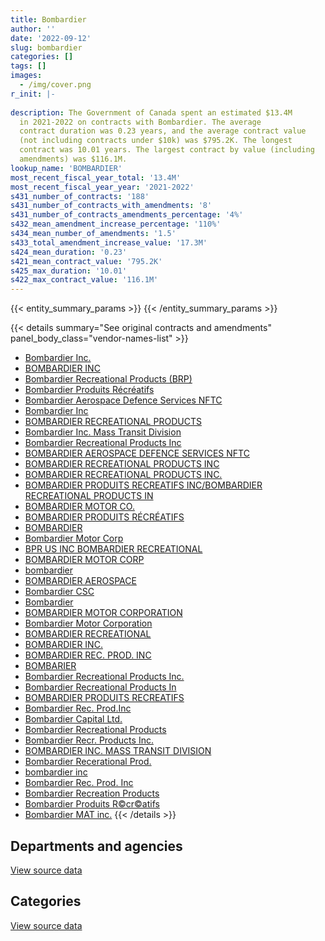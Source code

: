 ```yaml
---
title: Bombardier
author: ''
date: '2022-09-12'
slug: bombardier
categories: []
tags: []
images:
  - /img/cover.png
r_init: |-
  
description: The Government of Canada spent an estimated $13.4M
  in 2021-2022 on contracts with Bombardier. The average
  contract duration was 0.23 years, and the average contract value
  (not including contracts under $10k) was $795.2K. The longest
  contract was 10.01 years. The largest contract by value (including
  amendments) was $116.1M.
lookup_name: 'BOMBARDIER'
most_recent_fiscal_year_total: '13.4M'
most_recent_fiscal_year_year: '2021-2022'
s431_number_of_contracts: '188'
s431_number_of_contracts_with_amendments: '8'
s431_number_of_contracts_amendments_percentage: '4%'
s432_mean_amendment_increase_percentage: '110%'
s434_mean_number_of_amendments: '1.5'
s433_total_amendment_increase_value: '17.3M'
s424_mean_duration: '0.23'
s421_mean_contract_value: '795.2K'
s425_max_duration: '10.01'
s422_max_contract_value: '116.1M'
---
```


<script src="/rmarkdown-libs/htmlwidgets/htmlwidgets.js"></script>
<link href="/rmarkdown-libs/datatables-css/datatables-crosstalk.css" rel="stylesheet" />
<script src="/rmarkdown-libs/datatables-binding/datatables.js"></script>
<script src="/rmarkdown-libs/jquery/jquery-3.6.0.min.js"></script>
<link href="/rmarkdown-libs/dt-core-bootstrap/css/dataTables.bootstrap.min.css" rel="stylesheet" />
<link href="/rmarkdown-libs/dt-core-bootstrap/css/dataTables.bootstrap.extra.css" rel="stylesheet" />
<script src="/rmarkdown-libs/dt-core-bootstrap/js/jquery.dataTables.min.js"></script>
<script src="/rmarkdown-libs/dt-core-bootstrap/js/dataTables.bootstrap.min.js"></script>
<link href="/rmarkdown-libs/crosstalk/css/crosstalk.min.css" rel="stylesheet" />
<script src="/rmarkdown-libs/crosstalk/js/crosstalk.min.js"></script>
<script src="/rmarkdown-libs/htmlwidgets/htmlwidgets.js"></script>
<link href="/rmarkdown-libs/datatables-css/datatables-crosstalk.css" rel="stylesheet" />
<script src="/rmarkdown-libs/datatables-binding/datatables.js"></script>
<script src="/rmarkdown-libs/jquery/jquery-3.6.0.min.js"></script>
<link href="/rmarkdown-libs/dt-core-bootstrap/css/dataTables.bootstrap.min.css" rel="stylesheet" />
<link href="/rmarkdown-libs/dt-core-bootstrap/css/dataTables.bootstrap.extra.css" rel="stylesheet" />
<script src="/rmarkdown-libs/dt-core-bootstrap/js/jquery.dataTables.min.js"></script>
<script src="/rmarkdown-libs/dt-core-bootstrap/js/dataTables.bootstrap.min.js"></script>
<link href="/rmarkdown-libs/crosstalk/css/crosstalk.min.css" rel="stylesheet" />
<script src="/rmarkdown-libs/crosstalk/js/crosstalk.min.js"></script>

{{< entity_summary_params >}}
{{< /entity_summary_params >}}

{{< details summary="See original contracts and amendments" panel_body_class="vendor-names-list" >}}
- [Bombardier Inc.](https://search.open.canada.ca/en/ct/?sort=contract_value_f%20desc&page=1&search_text=%22Bombardier%20Inc.%22)
- [BOMBARDIER INC](https://search.open.canada.ca/en/ct/?sort=contract_value_f%20desc&page=1&search_text=%22BOMBARDIER%20INC%22)
- [Bombardier Recreational Products (BRP)](https://search.open.canada.ca/en/ct/?sort=contract_value_f%20desc&page=1&search_text=%22Bombardier%20Recreational%20Products%20%28BRP%29%22)
- [Bombardier Produits Récréatifs](https://search.open.canada.ca/en/ct/?sort=contract_value_f%20desc&page=1&search_text=%22Bombardier%20Produits%20R%c3%a9cr%c3%a9atifs%22)
- [Bombardier Aerospace Defence Services NFTC](https://search.open.canada.ca/en/ct/?sort=contract_value_f%20desc&page=1&search_text=%22Bombardier%20Aerospace%20Defence%20Services%20NFTC%22)
- [Bombardier Inc](https://search.open.canada.ca/en/ct/?sort=contract_value_f%20desc&page=1&search_text=%22Bombardier%20Inc%22)
- [BOMBARDIER RECREATIONAL PRODUCTS](https://search.open.canada.ca/en/ct/?sort=contract_value_f%20desc&page=1&search_text=%22BOMBARDIER%20RECREATIONAL%20PRODUCTS%22)
- [Bombardier Inc. Mass Transit Division](https://search.open.canada.ca/en/ct/?sort=contract_value_f%20desc&page=1&search_text=%22Bombardier%20Inc.%20Mass%20Transit%20Division%22)
- [Bombardier Recreational Products Inc](https://search.open.canada.ca/en/ct/?sort=contract_value_f%20desc&page=1&search_text=%22Bombardier%20Recreational%20Products%20Inc%22)
- [BOMBARDIER AEROSPACE DEFENCE SERVICES NFTC](https://search.open.canada.ca/en/ct/?sort=contract_value_f%20desc&page=1&search_text=%22BOMBARDIER%20AEROSPACE%20DEFENCE%20SERVICES%20NFTC%22)
- [BOMBARDIER RECREATIONAL PRODUCTS INC](https://search.open.canada.ca/en/ct/?sort=contract_value_f%20desc&page=1&search_text=%22BOMBARDIER%20RECREATIONAL%20PRODUCTS%20INC%22)
- [BOMBARDIER RECREATIONAL PRODUCTS INC.](https://search.open.canada.ca/en/ct/?sort=contract_value_f%20desc&page=1&search_text=%22BOMBARDIER%20RECREATIONAL%20PRODUCTS%20INC.%22)
- [BOMBARDIER PRODUITS RECREATIFS INC/BOMBARDIER RECREATIONAL PRODUCTS IN](https://search.open.canada.ca/en/ct/?sort=contract_value_f%20desc&page=1&search_text=%22BOMBARDIER%20PRODUITS%20RECREATIFS%20INC%2fBOMBARDIER%20RECREATIONAL%20PRODUCTS%20IN%22)
- [BOMBARDIER MOTOR CO.](https://search.open.canada.ca/en/ct/?sort=contract_value_f%20desc&page=1&search_text=%22BOMBARDIER%20MOTOR%20CO.%22)
- [BOMBARDIER PRODUITS RÉCRÉATIFS](https://search.open.canada.ca/en/ct/?sort=contract_value_f%20desc&page=1&search_text=%22BOMBARDIER%20PRODUITS%20R%c3%89CR%c3%89ATIFS%22)
- [BOMBARDIER](https://search.open.canada.ca/en/ct/?sort=contract_value_f%20desc&page=1&search_text=%22BOMBARDIER%22)
- [Bombardier Motor Corp](https://search.open.canada.ca/en/ct/?sort=contract_value_f%20desc&page=1&search_text=%22Bombardier%20Motor%20Corp%22)
- [BPR US INC BOMBARDIER RECREATIONAL](https://search.open.canada.ca/en/ct/?sort=contract_value_f%20desc&page=1&search_text=%22BPR%20US%20INC%20BOMBARDIER%20RECREATIONAL%22)
- [BOMBARDIER MOTOR CORP](https://search.open.canada.ca/en/ct/?sort=contract_value_f%20desc&page=1&search_text=%22BOMBARDIER%20MOTOR%20CORP%22)
- [bombardier](https://search.open.canada.ca/en/ct/?sort=contract_value_f%20desc&page=1&search_text=%22bombardier%22)
- [BOMBARDIER AEROSPACE](https://search.open.canada.ca/en/ct/?sort=contract_value_f%20desc&page=1&search_text=%22BOMBARDIER%20AEROSPACE%22)
- [Bombardier CSC](https://search.open.canada.ca/en/ct/?sort=contract_value_f%20desc&page=1&search_text=%22Bombardier%20CSC%22)
- [Bombardier](https://search.open.canada.ca/en/ct/?sort=contract_value_f%20desc&page=1&search_text=%22Bombardier%22)
- [BOMBARDIER MOTOR CORPORATION](https://search.open.canada.ca/en/ct/?sort=contract_value_f%20desc&page=1&search_text=%22BOMBARDIER%20MOTOR%20CORPORATION%22)
- [Bombardier Motor Corporation](https://search.open.canada.ca/en/ct/?sort=contract_value_f%20desc&page=1&search_text=%22Bombardier%20Motor%20Corporation%22)
- [BOMBARDIER RECREATIONAL](https://search.open.canada.ca/en/ct/?sort=contract_value_f%20desc&page=1&search_text=%22BOMBARDIER%20RECREATIONAL%22)
- [BOMBARDIER INC.](https://search.open.canada.ca/en/ct/?sort=contract_value_f%20desc&page=1&search_text=%22BOMBARDIER%20INC.%22)
- [BOMBARDIER REC. PROD. INC](https://search.open.canada.ca/en/ct/?sort=contract_value_f%20desc&page=1&search_text=%22BOMBARDIER%20REC.%20PROD.%20INC%22)
- [BOMBARIER](https://search.open.canada.ca/en/ct/?sort=contract_value_f%20desc&page=1&search_text=%22BOMBARIER%22)
- [Bombardier Recreational Products Inc.](https://search.open.canada.ca/en/ct/?sort=contract_value_f%20desc&page=1&search_text=%22Bombardier%20Recreational%20Products%20Inc.%22)
- [Bombardier Recreational Products In](https://search.open.canada.ca/en/ct/?sort=contract_value_f%20desc&page=1&search_text=%22Bombardier%20Recreational%20Products%20In%22)
- [BOMBARDIER PRODUITS RECREATIFS](https://search.open.canada.ca/en/ct/?sort=contract_value_f%20desc&page=1&search_text=%22BOMBARDIER%20PRODUITS%20RECREATIFS%22)
- [Bombardier Rec. Prod.Inc](https://search.open.canada.ca/en/ct/?sort=contract_value_f%20desc&page=1&search_text=%22Bombardier%20Rec.%20Prod.Inc%22)
- [Bombardier Capital Ltd.](https://search.open.canada.ca/en/ct/?sort=contract_value_f%20desc&page=1&search_text=%22Bombardier%20Capital%20Ltd.%22)
- [Bombardier Recreational Products](https://search.open.canada.ca/en/ct/?sort=contract_value_f%20desc&page=1&search_text=%22Bombardier%20Recreational%20Products%22)
- [Bombardier Recr. Products Inc.](https://search.open.canada.ca/en/ct/?sort=contract_value_f%20desc&page=1&search_text=%22Bombardier%20Recr.%20Products%20Inc.%22)
- [BOMBARDIER INC. MASS TRANSIT DIVISION](https://search.open.canada.ca/en/ct/?sort=contract_value_f%20desc&page=1&search_text=%22BOMBARDIER%20INC.%20MASS%20TRANSIT%20DIVISION%22)
- [Bombardier Recerational Prod.](https://search.open.canada.ca/en/ct/?sort=contract_value_f%20desc&page=1&search_text=%22Bombardier%20Recerational%20Prod.%22)
- [bombardier inc](https://search.open.canada.ca/en/ct/?sort=contract_value_f%20desc&page=1&search_text=%22bombardier%20inc%22)
- [Bombardier Rec. Prod. Inc](https://search.open.canada.ca/en/ct/?sort=contract_value_f%20desc&page=1&search_text=%22Bombardier%20Rec.%20Prod.%20Inc%22)
- [Bombardier Recreation Products](https://search.open.canada.ca/en/ct/?sort=contract_value_f%20desc&page=1&search_text=%22Bombardier%20Recreation%20Products%22)
- [Bombardier Produits R©cr©atifs](https://search.open.canada.ca/en/ct/?sort=contract_value_f%20desc&page=1&search_text=%22Bombardier%20Produits%20R%c2%a9cr%c2%a9atifs%22)
- [Bombardier MAT inc.](https://search.open.canada.ca/en/ct/?sort=contract_value_f%20desc&page=1&search_text=%22Bombardier%20MAT%20inc.%22)
{{< /details >}}

## Departments and agencies

<div id="htmlwidget-1" style="width:100%;height:auto;" class="datatables html-widget"></div>
<script type="application/json" data-for="htmlwidget-1">{"x":{"style":"bootstrap","filter":"none","vertical":false,"data":[["<a href=\"/departments/dfo-mpo/\">Fisheries and Oceans Canada<\/a>","<a href=\"/departments/dnd-mdn/\">National Defence<\/a>","<a href=\"/departments/ec/\">Environment and Climate Change Canada<\/a>","<a href=\"/departments/pc/\">Parks Canada<\/a>","<a href=\"/departments/rcmp-grc/\">Royal Canadian Mounted Police<\/a>","<a href=\"/departments/tc/\">Transport Canada<\/a>"],[110481.39,4837815.04,24732.98,74621.8,null,3797967.99],[382881.24,2200475.09,null,63567.95,21601.25,2444539.58],[48917.55,11626927.74,76436.12,11644.01,943356.74,371590.97],[null,13125593.08,null,1945.99,null,255239.92]],"container":"<table class=\"table table-striped table-hover row-border order-column display\">\n  <thead>\n    <tr>\n      <th>Department<\/th>\n      <th>2018-2019<\/th>\n      <th>2019-2020<\/th>\n      <th>2020-2021<\/th>\n      <th>2021-2022<\/th>\n    <\/tr>\n  <\/thead>\n<\/table>","options":{"order":[[4,"desc"]],"pageLength":10,"autoWidth":true,"columnDefs":[{"targets":1,"render":"function(data, type, row, meta) {\n    return type !== 'display' ? data : DTWidget.formatCurrency(data, \"$\", 2, 3, \",\", \".\", true, null);\n  }"},{"targets":2,"render":"function(data, type, row, meta) {\n    return type !== 'display' ? data : DTWidget.formatCurrency(data, \"$\", 2, 3, \",\", \".\", true, null);\n  }"},{"targets":3,"render":"function(data, type, row, meta) {\n    return type !== 'display' ? data : DTWidget.formatCurrency(data, \"$\", 2, 3, \",\", \".\", true, null);\n  }"},{"targets":4,"render":"function(data, type, row, meta) {\n    return type !== 'display' ? data : DTWidget.formatCurrency(data, \"$\", 2, 3, \",\", \".\", true, null);\n  }"},{"width":"16%","targets":[1,2,3,4]},{"className":"dt-right","targets":[1,2,3,4]}],"orderClasses":false}},"evals":["options.columnDefs.0.render","options.columnDefs.1.render","options.columnDefs.2.render","options.columnDefs.3.render"],"jsHooks":[]}</script>
<p class="text-right">
<a href="https://github.com/GoC-Spending/contracts-data/tree/main/data/out/vendors/bombardier/summary_by_fiscal_year_by_department.csv" class="source-data-link btn btn-link">View source data</a>
</p>

## Categories

<div id="htmlwidget-2" style="width:100%;height:auto;" class="datatables html-widget"></div>
<script type="application/json" data-for="htmlwidget-2">{"x":{"style":"bootstrap","filter":"none","vertical":false,"data":[["<a href=\"/categories/other/\">(Other)<\/a>","<a href=\"/categories/office_management/\">Office management<\/a>","<a href=\"/categories/defence/\">Defence<\/a>","<a href=\"/categories/information_technology/\">Information technology<\/a>","<a href=\"/categories/transportation_and_logistics/\">Transportation and logistics<\/a>","<a href=\"/categories/industrial_products_and_services/\">Industrial products and services<\/a>"],[null,221447.56,4837815.04,null,3786356.6,null],[null,89429.97,2200475.09,null,2809009.3,14150.75],[48917.55,206446.5,11626927.74,16302.31,1180279.03,null],[null,255239.92,13125593.08,null,1945.99,null]],"container":"<table class=\"table table-striped table-hover row-border order-column display\">\n  <thead>\n    <tr>\n      <th>Category<\/th>\n      <th>2018-2019<\/th>\n      <th>2019-2020<\/th>\n      <th>2020-2021<\/th>\n      <th>2021-2022<\/th>\n    <\/tr>\n  <\/thead>\n<\/table>","options":{"order":[[4,"desc"]],"dom":"t","pageLength":30,"autoWidth":true,"columnDefs":[{"targets":1,"render":"function(data, type, row, meta) {\n    return type !== 'display' ? data : DTWidget.formatCurrency(data, \"$\", 2, 3, \",\", \".\", true, null);\n  }"},{"targets":2,"render":"function(data, type, row, meta) {\n    return type !== 'display' ? data : DTWidget.formatCurrency(data, \"$\", 2, 3, \",\", \".\", true, null);\n  }"},{"targets":3,"render":"function(data, type, row, meta) {\n    return type !== 'display' ? data : DTWidget.formatCurrency(data, \"$\", 2, 3, \",\", \".\", true, null);\n  }"},{"targets":4,"render":"function(data, type, row, meta) {\n    return type !== 'display' ? data : DTWidget.formatCurrency(data, \"$\", 2, 3, \",\", \".\", true, null);\n  }"},{"width":"16%","targets":[1,2,3,4]},{"className":"dt-right","targets":[1,2,3,4]}],"orderClasses":false,"lengthMenu":[10,25,30,50,100]}},"evals":["options.columnDefs.0.render","options.columnDefs.1.render","options.columnDefs.2.render","options.columnDefs.3.render"],"jsHooks":[]}</script>
<p class="text-right">
<a href="https://github.com/GoC-Spending/contracts-data/tree/main/data/out/vendors/bombardier/summary_by_fiscal_year_by_category.csv" class="source-data-link btn btn-link">View source data</a>
</p>

